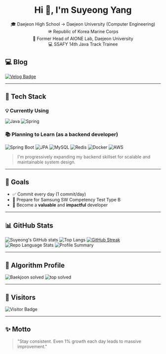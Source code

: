<h1 align="center">Hi 👋, I'm Suyeong Yang</h1>
<p align="center">
  🎓 Daejeon High School → Daejeon University (Computer Engineering) <br>
  🪖 Republic of Korea Marine Corps <br>
  🧪 Former Head of AIONE Lab, Daejeon University <br>
  💻 SSAFY 14th Java Track Trainee <br>

## 💻 Blog

[![Velog Badge](https://img.shields.io/badge/Velog-20C997?style=flat-square&logo=velog&logoColor=white)](https://velog.io/@swimming_ram)
</p>

---

## 🔧 Tech Stack

### 💡 Currently Using
![Java](https://img.shields.io/badge/Java-007396?style=flat&logo=java&logoColor=white)
![Spring](https://img.shields.io/badge/Spring-6DB33F?style=flat&logo=spring&logoColor=white)

### 📚 Planning to Learn (as a backend developer)
![Spring Boot](https://img.shields.io/badge/Spring_Boot-6DB33F?style=flat&logo=springboot&logoColor=white)
![JPA](https://img.shields.io/badge/JPA-007ACC?style=flat&logo=hibernate&logoColor=white)
![MySQL](https://img.shields.io/badge/MySQL-4479A1?style=flat&logo=mysql&logoColor=white)
![Redis](https://img.shields.io/badge/Redis-DC382D?style=flat&logo=redis&logoColor=white)
![Docker](https://img.shields.io/badge/Docker-2496ED?style=flat&logo=docker&logoColor=white)
![AWS](https://img.shields.io/badge/AWS-232F3E?style=flat&logo=amazonaws&logoColor=white)

> I'm progressively expanding my backend skillset for scalable and maintainable system design.

---

## 🚀 Goals

- ✅ Commit every day (1 commit/day)
- 🧠 Prepare for Samsung SW Competency Test Type B
- 🌱 Become a **valuable** and **impactful** developer

---

## 📊 GitHub Stats

![Suyeong's GitHub stats](https://github-readme-stats.vercel.app/api?username=Swimming-Yang&show_icons=true&theme=radical)
![Top Langs](https://github-readme-stats.vercel.app/api/top-langs/?username=Swimming-Yang&layout=compact&theme=radical)
[![GitHub Streak](https://github-readme-streak-stats.herokuapp.com?user=Swimming-Yang&theme=radical)](https://git.io/streak-stats)
![Repo Language Stats](https://github-profile-summary-cards.vercel.app/api/cards/repos-per-language?username=Swimming-Yang&theme=radical)
![Profile Summary](https://github-profile-summary-cards.vercel.app/api/cards/profile-details?username=Swimming-Yang&theme=radical)


---

## 🧠 Algorithm Profile

![Baekjoon solved](https://mazassumnida.wtf/api/v2/generate_badge?boj=pescatory)
![top solved](https://topsolved.mayonedev.com/api/boj?handle=pescatory&row=12)

---
## 👀 Visitors

![Visitor Badge](https://komarev.com/ghpvc/?username=Swimming-Yang&color=blue)

---

## ✨ Motto

> "Stay consistent. Even 1% growth each day leads to massive improvement."
